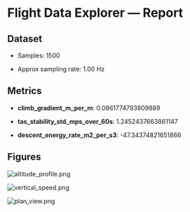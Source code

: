 # Flight Data Explorer — Report

## Dataset

- Samples: 1500

- Approx sampling rate: 1.00 Hz

## Metrics

- **climb_gradient_m_per_m**: 0.0861774793809889

- **tas_stability_std_mps_over_60s**: 1.2452437663861147

- **descent_energy_rate_m2_per_s3**: -47.34374821651866

## Figures

![altitude_profile.png](docs\figures\altitude_profile.png)

![vertical_speed.png](docs\figures\vertical_speed.png)

![plan_view.png](docs\figures\plan_view.png)
